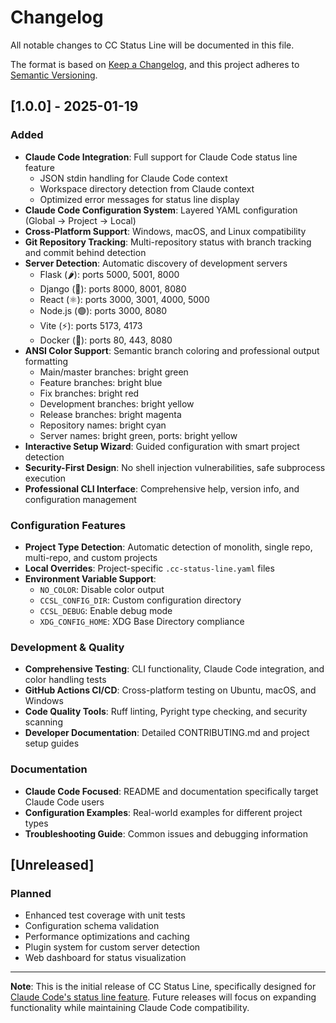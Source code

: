 # Changelog

All notable changes to CC Status Line will be documented in this file.

The format is based on [Keep a Changelog](https://keepachangelog.com/en/1.0.0/),
and this project adheres to [Semantic Versioning](https://semver.org/spec/v2.0.0.html).

## [1.0.0] - 2025-01-19

### Added
- **Claude Code Integration**: Full support for Claude Code status line feature
  - JSON stdin handling for Claude Code context
  - Workspace directory detection from Claude context
  - Optimized error messages for status line display
- **Claude Code Configuration System**: Layered YAML configuration (Global → Project → Local)
- **Cross-Platform Support**: Windows, macOS, and Linux compatibility
- **Git Repository Tracking**: Multi-repository status with branch tracking and commit behind detection
- **Server Detection**: Automatic discovery of development servers
  - Flask (🌶️): ports 5000, 5001, 8000
  - Django (🐍): ports 8000, 8001, 8080  
  - React (⚛️): ports 3000, 3001, 4000, 5000
  - Node.js (🟢): ports 3000, 8080
  - Vite (⚡): ports 5173, 4173
  - Docker (🐳): ports 80, 443, 8080
- **ANSI Color Support**: Semantic branch coloring and professional output formatting
  - Main/master branches: bright green
  - Feature branches: bright blue  
  - Fix branches: bright red
  - Development branches: bright yellow
  - Release branches: bright magenta
  - Repository names: bright cyan
  - Server names: bright green, ports: bright yellow
- **Interactive Setup Wizard**: Guided configuration with smart project detection
- **Security-First Design**: No shell injection vulnerabilities, safe subprocess execution
- **Professional CLI Interface**: Comprehensive help, version info, and configuration management

### Configuration Features
- **Project Type Detection**: Automatic detection of monolith, single repo, multi-repo, and custom projects
- **Local Overrides**: Project-specific `.cc-status-line.yaml` files
- **Environment Variable Support**: 
  - `NO_COLOR`: Disable color output
  - `CCSL_CONFIG_DIR`: Custom configuration directory
  - `CCSL_DEBUG`: Enable debug mode
  - `XDG_CONFIG_HOME`: XDG Base Directory compliance

### Development & Quality
- **Comprehensive Testing**: CLI functionality, Claude Code integration, and color handling tests
- **GitHub Actions CI/CD**: Cross-platform testing on Ubuntu, macOS, and Windows
- **Code Quality Tools**: Ruff linting, Pyright type checking, and security scanning
- **Developer Documentation**: Detailed CONTRIBUTING.md and project setup guides

### Documentation
- **Claude Code Focused**: README and documentation specifically target Claude Code users
- **Configuration Examples**: Real-world examples for different project types
- **Troubleshooting Guide**: Common issues and debugging information

## [Unreleased]

### Planned
- Enhanced test coverage with unit tests
- Configuration schema validation
- Performance optimizations and caching
- Plugin system for custom server detection
- Web dashboard for status visualization

---

**Note**: This is the initial release of CC Status Line, specifically designed for [Claude Code's status line feature](https://docs.anthropic.com/en/docs/claude-code/statusline). Future releases will focus on expanding functionality while maintaining Claude Code compatibility.